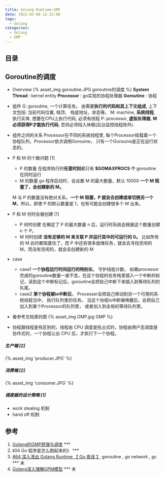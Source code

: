 ```yaml
---
title: Golang Rumtime-GMP
date: 2022-03-08 12:15:08
tags:
  - Golang
categories:
  - Golang
  - GMP 
---
```


<p></p>
<!-- more -->

## 目录
<!-- toc -->

##  Goroutine的调度

+ Overview
{% asset_img goroutine.JPG goroutine的调度 %}
**System Thread** : kernel entity
**Processor** : go实现的协程处理器
**Goroutine** : 协程

+ 组件
G:  goroutine, 一个计算任务。 由需要**执行的代码和其上下文组成**, 上下文包括:  当前代码位置,  栈顶、 栈底地址，状态等。
M: machine,  **系统线程**, 执行实体,  想要在CPU上执行代码, 必须有线程
P:  processor, **虚拟处理器**,  **M必须获得P才能执行代码**, 否则必须陷入休眠(后台监控线程除外).

+ 组件之间的关系
Processor在不同的系统线程里, 每个Processor挂载着一个协程队列，Processor依次调用Gorouine，
只有一个Gorouine是正在运行状态的。

+ P 和 M 的个数问题  [1]
  - P 的数量
    在程序执行的**任意时刻**都只有 **$GOMAXPROCS 个** goroutine 在同时运行
  - M 的数量
    go 程序启动时，会设置 M 的最大数量，默认 10000
    **一个 M 阻塞了，会创建新的 M。**
    
  M 与 P 的数量没有绝对关系，**一个 M 阻塞，P 就会去创建或者切换另一个 M**，所以，即使 P 的默认数量是 1，也有可能会创建很多个 M 出来。

+ P 和 M 何时会被创建  [1]
  - P 何时创建
    在确定了 P 的最大数量 n 后，运行时系统会根据这个数量创建 n 个 P。
  - M 何时创建
    **没有足够的 M 来关联 P 并运行其中的可运行的 G。** 比如所有的 M 此时都阻塞住了，而 P 中还有很多就绪任务，就会去寻找空闲的 M，而没有空闲的，就会去创建新的 M
  
+ case
  - case1
    **一个协程运行时间运行的特别长**。 守护线程计数， 如果processor完成的goroutine数量一直不变。在这个协程的任务栈里插入一个中断的标记，读到这个中断标记后，goroutine会把自己中断下来插入到等待队列的队尾。
  - case2 
**某个协程被io中断后**， Processer会把自己移动到另一个可用的系统线程当中， 执行队列里的任务。 
当这个协程io中断被唤醒后，会把自己加入到某个Processor的队列里， 或者加入到全局的等待队列里。

+ 看参考文档里的图
{% asset_img  GMP.jpg  GMP  %}


+ 协程跟线程是有区别的，线程由 CPU 调度是抢占式的，协程由用户态调度是协作式的，一个协程让出 CPU 后，才执行下一个协程。

##### 生产端 [2]
{% asset_img  'producer.JPG' %}

##### 消费端 [2]
{% asset_img  'consumer.JPG' %}

##### 调度器的设计策略 [1]
+ work stealing 机制
+ hand off 机制


## 参考
1. [Golang的GMP原理与调度](https://blog.csdn.net/qq_44205272/article/details/111565957) ***
2. 《04 Go 程序是怎么跑起来的》  *** 
100. [#64 深入浅出 Golang Runtime 【 Go 夜读 】](https://www.bilibili.com/video/BV1oE411y7qG/)  goroutine ,  go network , gc *** 未
101. [Golang深入理解GPM模型](https://www.bilibili.com/video/BV19r4y1w7Nx?spm_id_from=333.880.my_history.page.click)  *** 未




